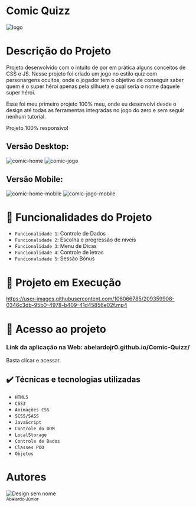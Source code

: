 # Comic Quizz

![logo](https://user-images.githubusercontent.com/106066785/209358800-790f269b-3a0e-4cfe-92a5-c0d597d4a281.png)



# Descrição do Projeto

Projeto desenvolvido com o intuito de por em prática alguns conceitos de CSS e JS. Nesse projeto foi criado um jogo no estilo quiz com personargens ocultos, onde o jogador tem o objetivo de conseguir saber quem é o super héroi apenas pela silhueta e qual seria o nome daquele super héroi.

Esse foi meu primeiro projeto 100% meu, onde eu desenvolvi desde o design até todas as ferramentas integradas no jogo do zero e sem seguir nenhum tutorial.

Projeto 100% responsivo!

## Versão Desktop:
![comic-home](https://user-images.githubusercontent.com/106066785/209359488-fd33fbce-8498-4c2f-a66a-6ccf15e31e1d.png)
![comic-jogo](https://user-images.githubusercontent.com/106066785/209359507-8bca2caa-7095-406a-b97a-5f9620b57e4a.png)


## Versão Mobile:
![comic-home-mobile](https://user-images.githubusercontent.com/106066785/209359524-5627bb36-6e5b-4abc-bb11-edb095904fc4.png)
![comic-jogo-mobile](https://user-images.githubusercontent.com/106066785/209359529-a4bdd8ce-a736-46c0-936a-5a25209c3ca0.png)


# :hammer: Funcionalidades do Projeto

- `Funcionalidade 1`: Controle de Dados
- `Funcionalidade 2`: Escolha e progressão de níveis
- `Funcionalidade 3`: Menu de Dicas
- `Funcionalidade 4`: Controle de letras
- `Funcionalidade 5`: Sessão Bônus


# :pushpin: Projeto em Execução

https://user-images.githubusercontent.com/106066785/209359908-0346c3db-95b0-4978-b409-41d45856e02f.mp4


# 📁 Acesso ao projeto

### Link da aplicação na Web: abelardojr0.github.io/Comic-Quizz/

Basta clicar e acessar.

## ✔️ Técnicas e tecnologias utilizadas

- ``HTML5``
- ``CSS3``
- ``Animações CSS``
- ``SCSS/SASS``
- ``JavaScript``
- ``Controle do DOM``
- ``LocalStorage``
- ``Controle de Dados``
- ``Classes POO``
- ``Objetos``

# Autores
![Design sem nome](https://user-images.githubusercontent.com/106066785/209356927-d0162605-f53a-4d25-badc-7504c22785ef.png)
[<br><sub>Abelardo Júnior</sub>](https://www.linkedin.com/in/abelardo-junior/) 

